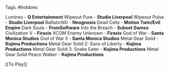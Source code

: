 Tags: #hobbies 

Lumines - **Q Entertainment**
Wipeout Pure - **Studio Liverpool**
Wipeout Pulse - **Studio Liverpool**
BallisticNG - **Neognosis**
Dead Cells - **Motion Twin/Evil Empire**
Dark Souls - **FromSoftware**
Into the Breach - **Subset Games**
Civilization V - **Firaxis**
XCOM Enemy Unknown - **Firaxis**
God of War - **Santa Monica Studios**
God of War II - **Santa Monica Studios**
Metal Gear Solid - **Kojima Productions**
Metal Gear Solid 2: Sons of Liberty - **Kojima Productions**
Metal Gear Solid 3: Snake Eater - **Kojima Productions**
Metal Gear Solid Peace Walker - **Kojima Productions**

[[To Play]]






